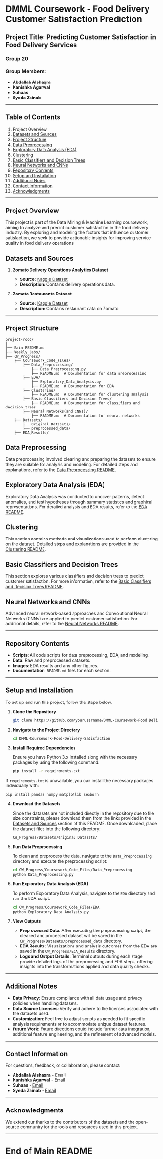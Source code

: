 # DMML Coursework - Food Delivery Customer Satisfaction Prediction

## Project Title: Predicting Customer Satisfaction in Food Delivery Services

### Group 20

### Group Members:
- **Abdallah Alshaqra**
- **Kanishka Agarwal**
- **Suhaas**
- **Syeda Zainab**

---

## Table of Contents

1. [Project Overview](#project-overview)
2. [Datasets and Sources](#datasets-and-sources)
3. [Project Structure](#project-structure)
4. [Data Preprocessing](#data-preprocessing)
5. [Exploratory Data Analysis (EDA)](#exploratory-data-analysis-eda)
6. [Clustering](#clustering)
7. [Basic Classifiers and Decision Trees](#basic-classifiers-and-decision-trees)
8. [Neural Networks and CNNs](#neural-networks-and-cnns)
9. [Repository Contents](#repository-contents)
10. [Setup and Installation](#setup-and-installation)
11. [Additional Notes](#additional-notes)
12. [Contact Information](#contact-information)
13. [Acknowledgments](#acknowledgments)

---

## Project Overview

This project is part of the Data Mining & Machine Learning coursework, aiming to analyze and predict customer satisfaction in the food delivery industry. By exploring and modeling the factors that influence customer satisfaction, we seek to provide actionable insights for improving service quality in food delivery operations.

## Datasets and Sources

1. **Zomato Delivery Operations Analytics Dataset**  
   - **Source:** [Kaggle Dataset](https://www.kaggle.com/datasets/saurabhbadole/zomato-delivery-operations-analytics-dataset)
   - **Description:** Contains delivery operations data.

2. **Zomato Restaurants Dataset**  
   - **Source:** [Kaggle Dataset](https://www.kaggle.com/datasets/abhijitdahatonde/zomato-restaurants-dataset)
   - **Description:** Contains restaurant data on Zomato.

---

## Project Structure

```plaintext
project-root/
│
├── Main README.md
├── Weekly_labs/
├── CW_Progress/
    ├── Coursework_Code_Files/
        ├── Data_Preprocessing/
            ├── Data_Preprocessing.py
            ├── README.md  # Documentation for data preprocessing
        ├── EDA/
            ├── Exploratory_Data_Analysis.py
            ├── README.md  # Documentation for EDA
        ├── Clustering/
            ├── README.md  # Documentation for clustering analysis
        ├── Basic Classifiers and Decision Trees/
            ├── README.md  # Documentation for classifiers and decision trees
        ├── Neural Networks(and CNNs)/
            ├── README.md  # Documentation for neural networks
    ├── Datasets/
        ├── Original Datasets/
        ├── preprocessed_data/
    ├── EDA_Results/
```

## Data Preprocessing

Data preprocessing involved cleaning and preparing the datasets to ensure they are suitable for analysis and modeling. For detailed steps and explanations, refer to the [Data Preprocessing README](CW_progress/Coursework_Code_Files/Data_Preprocessing/README.md).

## Exploratory Data Analysis (EDA)

Exploratory Data Analysis was conducted to uncover patterns, detect anomalies, and test hypotheses through summary statistics and graphical representations. For detailed analysis and EDA results, refer to the [EDA README](CW_progress/Coursework_Code_Files/EDA/README.md).

## Clustering

This section contains methods and visualizations used to perform clustering on the dataset. Detailed steps and explanations are provided in the [Clustering README](CW_progress/Coursework_Code_Files/Clustering/README.md).

## Basic Classifiers and Decision Trees

This section explores various classifiers and decision trees to predict customer satisfaction. For more information, refer to the [Basic Classifiers and Decision Trees README](CW_progress/Coursework_Code_Files/Basic%20Classifiers%20and%20Decision%20Trees/README.md).

## Neural Networks and CNNs

Advanced neural network-based approaches and Convolutional Neural Networks (CNNs) are applied to predict customer satisfaction. For additional details, refer to the [Neural Networks README](CW_progress/Coursework_Code_Files/Neural%20Networks(and%20CNNs)/README.md).

---

## Repository Contents

- **Scripts**: All code scripts for data preprocessing, EDA, and modeling.
- **Data**: Raw and preprocessed datasets.
- **Images**: EDA results and any other figures.
- **Documentation**: `README.md` files for each section.

---

## Setup and Installation

To set up and run this project, follow the steps below:

1. **Clone the Repository**
   ```bash
   git clone https://github.com/yourusername/DMML-Coursework-Food-Delivery-Satisfaction.git

2. **Navigate to the Project Directory**

   ```bash
   cd DMML-Coursework-Food-Delivery-Satisfaction

3. **Install Required Dependencies**

   Ensure you have Python 3.x installed along with the necessary packages by using the following command:

   ```bash
   pip install -r requirements.txt

If `requirements.txt` is unavailable, you can install the necessary packages individually with:

   ```bash
   pip install pandas numpy matplotlib seaborn
   ```

4. **Download the Datasets**

   Since the datasets are not included directly in the repository due to file size constraints, please download them from the links provided in the [Datasets and Sources](#datasets-and-sources) section of this README. Once downloaded, place the dataset files into the following directory:

   ```plaintext
   CW_Progress/Datasets/Original Datasets/

5. **Run Data Preprocessing**

   To clean and preprocess the data, navigate to the `Data_Preprocessing` directory and execute the preprocessing script:

   ```bash
   cd CW_Progress/Coursework_Code_Files/Data_Preprocessing
   python Data_Preprocessing.py

6. **Run Exploratory Data Analysis (EDA)**

   To perform Exploratory Data Analysis, navigate to the `EDA` directory and run the EDA script:

   ```bash
   cd CW_Progress/Coursework_Code_Files/EDA
   python Exploratory_Data_Analysis.py

7. **View Outputs**

   - **Preprocessed Data**: After executing the preprocessing script, the cleaned and processed dataset will be saved in the `CW_Progress/Datasets/preprocessed_data` directory.
   - **EDA Results**: Visualizations and analysis outcomes from the EDA are saved in the `CW_Progress/EDA_Results` directory.
   - **Logs and Output Details**: Terminal outputs during each stage provide detailed logs of the preprocessing and EDA steps, offering insights into the transformations applied and data quality checks.

---

## Additional Notes

- **Data Privacy**: Ensure compliance with all data usage and privacy policies when handling datasets.
- **Data Source Licenses**: Verify and adhere to the licenses associated with the datasets used.
- **Customization**: Feel free to adjust scripts as needed to fit specific analysis requirements or to accommodate unique dataset features.
- **Future Work**: Future directions could include further data integration, additional feature engineering, and the refinement of advanced models.

---

## Contact Information

For questions, feedback, or collaboration, please contact:

- **Abdallah Alshaqra** - [Email](mailto:ama2018@hw.ac.uk)
- **Kanishka Agarwal** - [Email](mailto:kanishka.agarwal@example.com)
- **Suhaas** - [Email](mailto:suhaas@example.com)
- **Syeda Zainab** - [Email](mailto:syeda.zainab@example.com)

---

## Acknowledgments

We extend our thanks to the contributors of the datasets and the open-source community for the tools and resources used in this project.

---

# End of Main README
